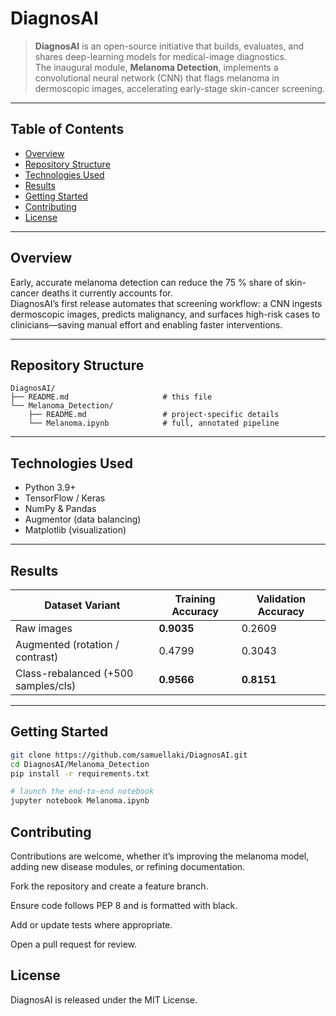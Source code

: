 # DiagnosAI  
> **DiagnosAI** is an open-source initiative that builds, evaluates, and shares deep-learning models for medical-image diagnostics.  
> The inaugural module, **Melanoma Detection**, implements a convolutional neural network (CNN) that flags melanoma in dermoscopic images, accelerating early-stage skin-cancer screening.

---

## Table of Contents
* [Overview](#overview)
* [Repository Structure](#repository-structure)
* [Technologies Used](#technologies-used)
* [Results](#results)
* [Getting Started](#getting-started)
* [Contributing](#contributing)
* [License](#license)

---

## Overview
Early, accurate melanoma detection can reduce the 75 % share of skin-cancer deaths it currently accounts for.  
DiagnosAI’s first release automates that screening workflow: a CNN ingests dermoscopic images, predicts malignancy, and surfaces high-risk cases to clinicians—saving manual effort and enabling faster interventions.

---

## Repository Structure
```text
DiagnosAI/
├── README.md                     # this file
└── Melanoma_Detection/
    ├── README.md                 # project-specific details
    └── Melanoma.ipynb            # full, annotated pipeline
```

---

## Technologies Used
- Python 3.9+
- TensorFlow / Keras
- NumPy & Pandas
- Augmentor (data balancing)
- Matplotlib (visualization)

---

## Results
| Dataset Variant                    | Training Accuracy | Validation Accuracy |
|------------------------------------|------------------|---------------------|
| Raw images                         | **0.9035**       | 0.2609              |
| Augmented (rotation / contrast)    | 0.4799           | 0.3043              |
| Class-rebalanced (+500 samples/cls)| **0.9566**       | **0.8151**          |

---

## Getting Started
```bash
git clone https://github.com/samuellaki/DiagnosAI.git
cd DiagnosAI/Melanoma_Detection
pip install -r requirements.txt

# launch the end-to-end notebook
jupyter notebook Melanoma.ipynb
```

## Contributing
Contributions are welcome, whether it’s improving the melanoma model, adding new disease modules, or refining documentation.

Fork the repository and create a feature branch.

Ensure code follows PEP 8 and is formatted with black.

Add or update tests where appropriate.

Open a pull request for review.

## License
DiagnosAI is released under the MIT License. 
